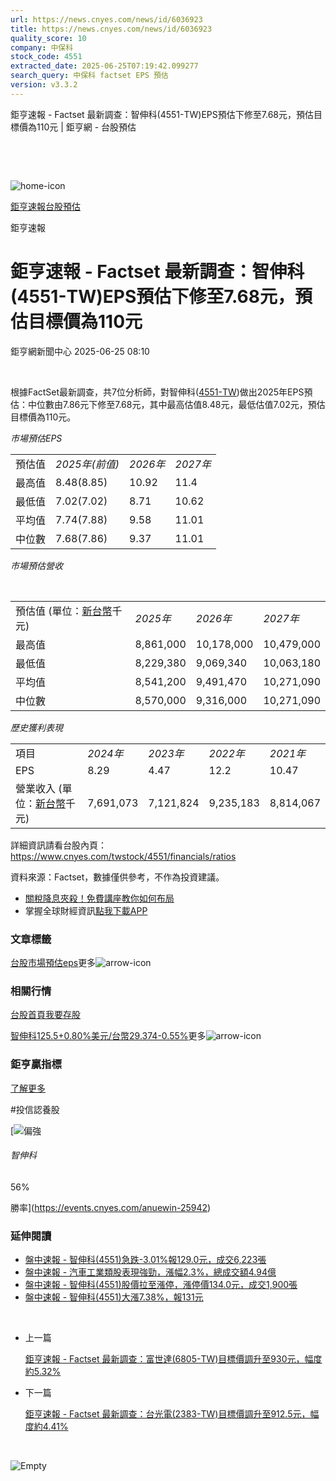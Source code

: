 ```yaml
---
url: https://news.cnyes.com/news/id/6036923
title: https://news.cnyes.com/news/id/6036923
quality_score: 10
company: 中保科
stock_code: 4551
extracted_date: 2025-06-25T07:19:42.099277
search_query: 中保科 factset EPS 預估
version: v3.3.2
---
```


鉅亨速報 - Factset 最新調查：智伸科(4551-TW)EPS預估下修至7.68元，預估目標價為110元 | 鉅亨網 - 台股預估

‌

‌

![home-icon](/assets/icons/breadCrumb/symbol-icon-home.svg)

[鉅亨速報](/news/cat/anue_live)[台股預估](/news/cat/tw_forecast)

鉅亨速報

# 鉅亨速報 - Factset 最新調查：智伸科(4551-TW)EPS預估下修至7.68元，預估目標價為110元

鉅亨網新聞中心 2025-06-25 08:10

‌

根據FactSet最新調查，共7位分析師，對智伸科([4551-TW](https://www.cnyes.com/twstock/4551))做出2025年EPS預估：中位數由7.86元下修至7.68元，其中最高估值8.48元，最低估值7.02元，預估目標價為110元。

*市場預估EPS*

|  |  |  |  |
| --- | --- | --- | --- |
| 預估值 | *2025年(前值)* | *2026年* | *2027年* |
| 最高值 | 8.48(8.85) | 10.92 | 11.4 |
| 最低值 | 7.02(7.02) | 8.71 | 10.62 |
| 平均值 | 7.74(7.88) | 9.58 | 11.01 |
| 中位數 | 7.68(7.86) | 9.37 | 11.01 |

*市場預估營收*

‌

|  |  |  |  |
| --- | --- | --- | --- |
| 預估值 (單位：[新台幣](https://invest.cnyes.com/forex/detail/usdtwd)千元) | *2025年* | *2026年* | *2027年* |
| 最高值 | 8,861,000 | 10,178,000 | 10,479,000 |
| 最低值 | 8,229,380 | 9,069,340 | 10,063,180 |
| 平均值 | 8,541,200 | 9,491,470 | 10,271,090 |
| 中位數 | 8,570,000 | 9,316,000 | 10,271,090 |

*歷史獲利表現*

|  |  |  |  |  |
| --- | --- | --- | --- | --- |
| 項目 | *2024年* | *2023年* | *2022年* | *2021年* |
| EPS | 8.29 | 4.47 | 12.2 | 10.47 |
| 營業收入 (單位：[新台幣](https://invest.cnyes.com/forex/detail/usdtwd)千元) | 7,691,073 | 7,121,824 | 9,235,183 | 8,814,067 |

詳細資訊請看台股內頁：  
<https://www.cnyes.com/twstock/4551/financials/ratios>

資料來源：Factset，數據僅供參考，不作為投資建議。

* [關稅降息夾殺！免費講座教你如何布局](https://www.rsc.com.tw/Cnyes_RSC/SeminarBooking2025InvestmentOutlook.aspx?utm_source=anue&utm_medium=usstocks_end)
* 掌握全球財經資訊[點我下載APP](http://www.cnyes.com/app/?utm_source=mweb&utm_medium=HamMenuBanner&utm_campaign=fixed&utm_content=entr)

### 文章標籤

[台股](https://news.cnyes.com/tag/台股 "台股")[市場預估](https://news.cnyes.com/tag/市場預估 "市場預估")[eps](https://news.cnyes.com/tag/eps "eps")更多![arrow-icon](/assets/icons/arrows/arrow-down.svg)

### 相關行情

[台股首頁](https://www.cnyes.com/twstock)[我要存股](https://supr.link/8OHaU)

[智伸科125.5+0.80%](https://www.cnyes.com/twstock/4551)[美元/台幣29.374-0.55%](https://invest.cnyes.com/forex/detail/USDTWD)更多![arrow-icon](/assets/icons/arrows/arrow-down.svg)

### 鉅亨贏指標

[了解更多](https://events.cnyes.com/anuewin-25942)

#投信認養股

[![偏強](/assets/icons/win-indicator/long.svg)

###### 智伸科

56%

勝率](https://events.cnyes.com/anuewin-25942)

### 延伸閱讀

* [盤中速報 - 智伸科(4551)急跌-3.01%報129.0元，成交6,223張](/news/id/6035321)
* [盤中速報 - 汽車工業類股表現強勁，漲幅2.3%，總成交額4.94億](/news/id/6035258)
* [盤中速報 - 智伸科(4551)股價拉至漲停，漲停價134.0元，成交1,900張](/news/id/6035245)
* [盤中速報 - 智伸科(4551)大漲7.38%，報131元](/news/id/6035240)

‌

* 上一篇

  [鉅亨速報 - Factset 最新調查：富世達(6805-TW)目標價調升至930元，幅度約5.32%](/news/id/6037441)
* 下一篇

  [鉅亨速報 - Factset 最新調查：台光電(2383-TW)目標價調升至912.5元，幅度約4.41%](/news/id/6034035)

‌

![Empty](/assets/icons/skeleton/empty-image.svg)

‌